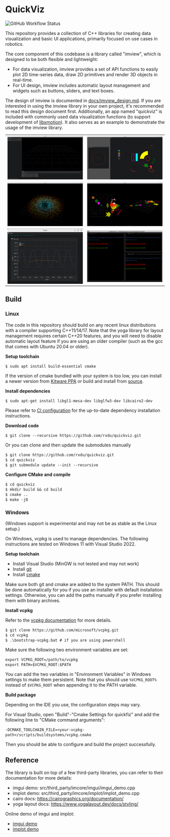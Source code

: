 # QuickViz

![GitHub Workflow Status](https://github.com/rxdu/quickviz/workflows/default/badge.svg)

This repository provides a collection of C++ libraries for creating data visualization and basic UI applications, primarily focused on use cases in robotics.

The core component of this codebase is a library called "imview", which is designed to be both flexible and lightweight:

* For data visualization, imview provides a set of API functions to easily plot 2D time-series data, draw 2D primitives and render 3D objects in real-time.
* For UI design, imview includes automatic layout management and widgets such as buttons, sliders, and text boxes.

The design of imview is documented in [docs/imview_design.md](docs/imview_design.md). If you are interested in using the imview library in your own project, it's recommended to read this design document first. Additionally, an app named "quickviz" is included with commonly used data visualization functions (to support development of [libxmotion](https://github.com/rxdu/libxmotion)). It also serves as an example to demonstrate the usage of the imview library.

<table>
  <tr>
    <td><img src="docs/screenshots/quickviz.png" alt="GUI Sample"></td>
    <td><img src="docs/screenshots/cairo.png" alt="Cairo Sample"></td>
  </tr>
  <tr>
    <td><img src="docs/screenshots/pointcloud.png" alt="Pointcloud Sample"></td>
    <td><img src="docs/screenshots/opengl_2d.png" alt="OpenGL 2D Sample"></td>
  </tr>
  <tr>
    <td><img src="docs/screenshots/plot.png" alt="Plot Sample"></td>
    <td><img src="docs/screenshots/tui.png" alt="TUI Sample"></td>
  </tr>
</table>

## Build

### Linux

The code in this repository should build on any recent linux distributions with a compiler supporting C++11/14/17. Note
that the yoga library for layout management requires certain C++20 features, and you will need to disable automatic
layout feature if you are using an older compiler (such as the gcc that comes with Ubuntu 20.04 or older).

**Setup toolchain**

```
$ sudo apt install build-essential cmake
```

If the version of cmake bundled with your system is too low, you can install a newer version
from [Kitware PPA](https://apt.kitware.com/) or build and install from [source](https://cmake.org/download/).

**Install dependencies**

```
$ sudo apt-get install libgl1-mesa-dev libglfw3-dev libcairo2-dev
```

Please refer to [CI configuration](.github/workflows/default.yml) for the up-to-date dependency installation
instructions.

**Download code**

```
$ git clone --recursive https://github.com/rxdu/quickviz.git
```

Or you can clone and then update the submodules manually

```
$ git clone https://github.com/rxdu/quickviz.git
$ cd quickviz
$ git submodule update --init --recursive
```

**Configure CMake and compile**

```
$ cd quickviz
$ mkdir build && cd build
$ cmake ..
$ make -j8
```

### Windows

(Windows support is experimental and may not be as stable as the Linux setup.)

On Windows, vcpkg is used to manage dependencies. The following instructions are tested on Windows 11 with Visual Studio 2022.

**Setup toolchain**

* Install Visual Studio (MinGW is not tested and may not work)
* Install [git](https://gitforwindows.org/)
* Install [cmake](https://cmake.org/download/)

Make sure both git and cmake are added to the system PATH. This should be done automatically for you if you use an installer 
with default installation settings. Otherwise, you can add the paths manually if you prefer installing them with binary archives.

**Install vcpkg**

Refer to the [vcpkg documentation](https://learn.microsoft.com/en-us/vcpkg/get_started/get-started?pivots=shell-bash) for more details.

```
$ git clone https://github.com/microsoft/vcpkg.git
$ cd vcpkg
$ .\bootstrap-vcpkg.bat # if you are using powershell
```

Make sure the following two environment variables are set:

```
export VCPKG_ROOT=/path/to/vcpkg
export PATH=$VCPKG_ROOT:$PATH
```

You can add the two variables in "Environment Variables" in Windows settings to make them persistent. Note that you should use
`%VCPKG_ROOT%` instead of `$VCPKG_ROOT` when appending it to the PATH variable.

**Build package**

Depending on the IDE you use, the configuration steps may vary.

For Visual Studio, open "Build"-"Cmake Settings for quickfiz" and add the following line to "CMake command arguments":

```
-DCMAKE_TOOLCHAIN_FILE=<your-vcpkg-path>/scripts/buildsystems/vcpkg.cmake
```

Then you should be able to configure and build the project successfully.

## Reference

The library is built on top of a few third-party libraries, you can refer to their documentation for more details:

* imgui demo: src/third_party/imcore/imgui/imgui_demo.cpp
* implot demo: src/third_party/imcore/implot/implot_demo.cpp
* cairo docs: https://cairographics.org/documentation/
* yoga layout docs: https://www.yogalayout.dev/docs/styling/

Online demo of imgui and implot:

* [imgui demo](https://greggman.github.io/doodles/glfw-imgui/out/glfw-imgui.html)
* [implot demo](https://traineq.org/implot_demo/src/implot_demo.html)
